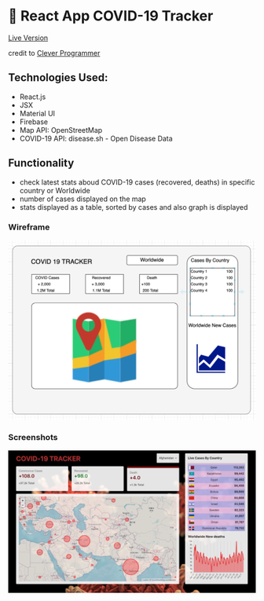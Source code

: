 # 🚀 React App COVID-19 Tracker

[Live Version](https://covid-19-tracker-f5fac.web.app)

credit to [Clever Programmer](https://www.youtube.com/watch?v=cF3pIMJUZxM)

## Technologies Used:

- React.js
- JSX
- Material UI
- Firebase
- Map API: OpenStreetMap
- COVID-19 API: disease.sh - Open Disease Data

## Functionality

- check latest stats aboud COVID-19 cases (recovered, deaths) in specific country or Worldwide
- number of cases displayed on the map
- stats displayed as a table, sorted by cases and also graph is displayed

### Wireframe

![Wireframe](/public/images/COVID-19_Wireframe.png)

### Screenshots

![MainPage](/public/images/mainPage.png)
